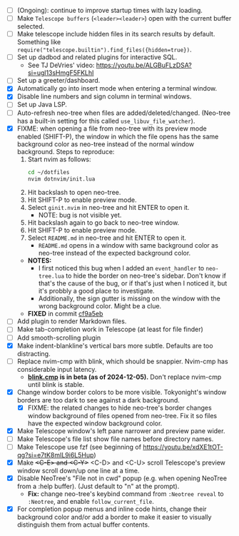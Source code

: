 - [ ] (Ongoing): continue to improve startup times with lazy loading.
- [ ] Make `Telescope buffers` (`<leader><leader>`) open with the current
  buffer selected.
- [ ] Make telescope include hidden files in its search results by default.
  Something like `require("telescope.builtin").find_files({hidden=true})`.
- [ ] Set up dadbod and related plugins for interactive SQL.
  - See TJ DeVries' video: https://youtu.be/ALGBuFLzDSA?si=ugl13sHmgF5FKLhI
- [ ] Set up a greeter/dashboard.
- [x] Automatically go into insert mode when entering a terminal window.
- [x] Disable line numbers and sign column in terminal windows.
- [ ] Set up Java LSP.
- [ ] Auto-refresh neo-tree when files are added/deleted/changed. (Neo-tree
  has a built-in setting for this called `use_libuv_file_watcher`).
- [x] FIXME: when opening a file from neo-tree with its preview mode
  enabled (SHIFT-P), the window in which the file opens has the same
  background color as neo-tree instead of the normal window background.
  Steps to reproduce:
  1.  Start nvim as follows:
      ```bash
      cd ~/dotfiles
      nvim dotnvim/init.lua
      ```
  2.  Hit backslash to open neo-tree.
  3.  Hit SHIFT-P to enable preview mode.
  4.  Select `ginit.nvim` in neo-tree and hit ENTER to open it.
      - NOTE: bug is not visible yet.
  5.  Hit backslash again to go back to neo-tree window.
  6.  Hit SHIFT-P to enable preview mode.
  7.  Select `README.md` in neo-tree and hit ENTER to open it.
      - `README.md` opens in a window with same background color as
        neo-tree instead of the expected background color.
  - **NOTES:**
    - I first noticed this bug when I added an `event_handler` to
      `neo-tree.lua` to hide the border on neo-tree's sidebar.  Don't know
      if that's the cause of the bug, or if that's just when I noticed it,
      but it's probbly a good place to investigate.
    - Additionally, the sign gutter is missing on the window with the wrong
      background color.  Might be a clue.
  - **FIXED** in commit
    [cf9a5eb](https://github.com/nvim-neo-tree/neo-tree.nvim/commit/cf9a5eb0c49b57385af7abf8463eb75013759eee)
- [ ] Add plugin to render Markdown files.
- [ ] Make tab-completion work in Telescope (at least for file finder)
- [ ] Add smooth-scrolling plugin
- [x] Make indent-blankline's vertical bars more subtle.  Defaults are too
  distracting.
- [ ] Replace nvim-cmp with blink, which should be snappier.  Nvim-cmp has
  considerable input latency.
  - **[blink.cmp](https://github.com/Saghen/blink.cmp) is in beta (as of
    2024-12-05).**  Don't replace nvim-cmp until blink is stable.
- [x] Change window border colors to be more visible.  Tokyonight's window
  borders are too dark to see against a dark background.
  - [x] FIXME: the related changes to hide neo-tree's border changes window
    background of files opened from neo-tree.  Fix it so files have the
    expected window background color.
- [x] Make Telescope window's left pane narrower and preview pane wider.
- [ ] Make Telescope's file list show file names before directory names.
- [ ] Make Telescope use fzf (see beginning of
  https://youtu.be/xdXE1tOT-qg?si=e7tK8mIL9i6L5Hup)
- [x] Make ~~\<C-E\> and \<C-Y\>~~ \<C-D\> and \<C-U\> scroll Telescope's
  preview window scroll down/up one line at a time.
- [x] Disable NeoTree's "File not in cwd" popup (e.g. when opening NeoTree
  from a :help buffer).  (Just default to "n" at the prompt).
  - **Fix:** change neo-tree's keybind command from `:Neotree reveal` to
    `:Neotree`, and enable `follow_current_file`.
- [x] For completion popup menus and inline code hints, change their
  background color and/or add a border to make it easier to visually
  distinguish them from actual buffer contents.
